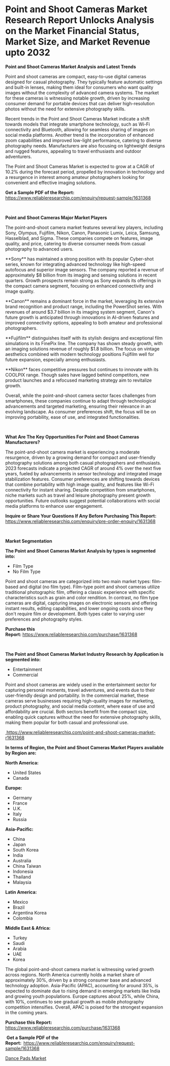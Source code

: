 <p><h1>Point and Shoot Cameras Market Research Report Unlocks Analysis on the Market Financial Status, Market Size, and Market Revenue upto 2032</h1></p><p><strong>Point and Shoot Cameras Market Analysis and Latest Trends</strong></p>
<p><p>Point and shoot cameras are compact, easy-to-use digital cameras designed for casual photography. They typically feature automatic settings and built-in lenses, making them ideal for consumers who want quality images without the complexity of advanced camera systems. The market for these cameras is witnessing notable growth, driven by increasing consumer demand for portable devices that can deliver high-resolution photos without the need for extensive photography skills.</p><p>Recent trends in the Point and Shoot Cameras Market indicate a shift towards models that integrate smartphone technology, such as Wi-Fi connectivity and Bluetooth, allowing for seamless sharing of images on social media platforms. Another trend is the incorporation of enhanced zoom capabilities and improved low-light performance, catering to diverse photography needs. Manufacturers are also focusing on lightweight designs and rugged features, appealing to travel enthusiasts and outdoor adventurers.</p><p>The Point and Shoot Cameras Market is expected to grow at a CAGR of 10.2% during the forecast period, propelled by innovation in technology and a resurgence in interest among amateur photographers looking for convenient and effective imaging solutions.</p></p>
<p><strong>Get a Sample PDF of the Report:&nbsp;</strong> <a href="https://www.reliableresearchiq.com/enquiry/request-sample/1631368?utm_campaign=2580&utm_medium=2&utm_source=Github&utm_content=ia&utm_term=05042025&utm_id=point-and-shoot-cameras">https://www.reliableresearchiq.com/enquiry/request-sample/1631368</a></p>
<p>&nbsp;</p>
<p><strong>Point and Shoot Cameras Major Market Players</strong></p>
<p><p>The point-and-shoot camera market features several key players, including Sony, Olympus, Fujifilm, Nikon, Canon, Panasonic Lumix, Leica, Samsung, Hasselblad, and Sigma. These companies compete on features, image quality, and price, catering to diverse consumer needs from casual photography to advanced users.</p><p>**Sony** has maintained a strong position with its popular Cyber-shot series, known for integrating advanced technology like high-speed autofocus and superior image sensors. The company reported a revenue of approximately $8 billion from its imaging and sensing solutions in recent quarters. Growth prospects remain strong as Sony expands its offerings in the compact camera segment, focusing on enhanced connectivity and image quality.</p><p>**Canon** remains a dominant force in the market, leveraging its extensive brand recognition and product range, including the PowerShot series. With revenues of around $3.7 billion in its imaging system segment, Canon's future growth is anticipated through innovations in AI-driven features and improved connectivity options, appealing to both amateur and professional photographers.</p><p>**Fujifilm** distinguishes itself with its stylish designs and exceptional film simulations in its FinePix line. The company has shown steady growth, with an imaging solutions revenue of roughly $1.8 billion. The focus on vintage aesthetics combined with modern technology positions Fujifilm well for future expansion, especially among enthusiasts.</p><p>**Nikon** faces competitive pressures but continues to innovate with its COOLPIX range. Though sales have lagged behind competitors, new product launches and a refocused marketing strategy aim to revitalize growth.</p><p>Overall, while the point-and-shoot camera sector faces challenges from smartphones, these companies continue to adapt through technological advancements and targeted marketing, ensuring their relevance in an evolving landscape. As consumer preferences shift, the focus will be on improving portability, ease of use, and integrated functionalities.</p></p>
<p>&nbsp;</p>
<p><strong>What Are The Key Opportunities For Point and Shoot Cameras Manufacturers?</strong></p>
<p><p>The point-and-shoot camera market is experiencing a moderate resurgence, driven by a growing demand for compact and user-friendly photography solutions among both casual photographers and enthusiasts. 2023 forecasts indicate a projected CAGR of around 4% over the next five years, fueled by advancements in sensor technology and integrated image stabilization features. Consumer preferences are shifting towards devices that combine portability with high image quality, and features like Wi-Fi connectivity for instant sharing. Despite competition from smartphones, niche markets such as travel and leisure photography present growth opportunities. Future outlooks suggest potential collaborations with social media platforms to enhance user engagement.</p></p>
<p><strong>Inquire or Share Your Questions If Any Before Purchasing This Report:</strong> <a href="https://www.reliableresearchiq.com/enquiry/pre-order-enquiry/1631368?utm_campaign=2580&utm_medium=2&utm_source=Github&utm_content=ia&utm_term=05042025&utm_id=point-and-shoot-cameras">https://www.reliableresearchiq.com/enquiry/pre-order-enquiry/1631368</a></p>
<p>&nbsp;</p>
<p><strong>Market Segmentation</strong></p>
<p><strong>The Point and Shoot Cameras Market Analysis by types is segmented into:</strong></p>
<p><ul><li>Film Type</li><li>No Film Type</li></ul></p>
<p><p>Point and shoot cameras are categorized into two main market types: film-based and digital (no film type). Film-type point and shoot cameras utilize traditional photographic film, offering a classic experience with specific characteristics such as grain and color rendition. In contrast, no film type cameras are digital, capturing images on electronic sensors and offering instant results, editing capabilities, and lower ongoing costs since they don't require film or development. Both types cater to varying user preferences and photography styles.</p></p>
<p><strong>Purchase this Report:&nbsp;</strong><a href="https://www.reliableresearchiq.com/purchase/1631368?utm_campaign=2580&utm_medium=2&utm_source=Github&utm_content=ia&utm_term=05042025&utm_id=point-and-shoot-cameras">https://www.reliableresearchiq.com/purchase/1631368</a></p>
<p>&nbsp;</p>
<p><strong>The Point and Shoot Cameras Market Industry Research by Application is segmented into:</strong></p>
<p><ul><li>Entertainment</li><li>Commercial</li></ul></p>
<p><p>Point and shoot cameras are widely used in the entertainment sector for capturing personal moments, travel adventures, and events due to their user-friendly design and portability. In the commercial market, these cameras serve businesses requiring high-quality images for marketing, product photography, and social media content, where ease of use and affordability are crucial. Both sectors benefit from the compact size, enabling quick captures without the need for extensive photography skills, making them popular for both casual and professional use.</p></p>
<p><a href="https://www.reliableresearchiq.com/point-and-shoot-cameras-market-r1631368?utm_campaign=2580&utm_medium=2&utm_source=Github&utm_content=ia&utm_term=05042025&utm_id=point-and-shoot-cameras">&nbsp;https://www.reliableresearchiq.com/point-and-shoot-cameras-market-r1631368</a></p>
<p><strong>In terms of Region, the Point and Shoot Cameras Market Players available by Region are:</strong></p>
<p>
    <p> <strong> North America: </strong>
        <ul>
            <li>United States</li>
            <li>Canada</li>
        </ul>
        </p> 
    <p> <strong> Europe: </strong>
        <ul>
            <li>Germany</li>
            <li>France</li>
            <li>U.K.</li>
            <li>Italy</li>
            <li>Russia</li>
        </ul>
        </p> 
    <p> <strong> Asia-Pacific: </strong>
        <ul>
            <li>China</li>
            <li>Japan</li>
            <li>South Korea</li>
            <li>India</li>
            <li>Australia</li>
            <li>China Taiwan</li>
            <li>Indonesia</li>
            <li>Thailand</li>
            <li>Malaysia</li>
        </ul>
        </p> 
    <p> <strong> Latin America: </strong>
        <ul>
            <li>Mexico</li>
            <li>Brazil</li>
            <li>Argentina Korea</li>
            <li>Colombia</li>
        </ul>
        </p> 
    <p> <strong> Middle East & Africa: </strong>
        <ul>
            <li>Turkey</li>
            <li>Saudi</li>
            <li>Arabia</li>
            <li>UAE</li>
            <li>Korea</li>
        </ul>
    </p>
    </p>
<p><p>The global point-and-shoot camera market is witnessing varied growth across regions. North America currently holds a market share of approximately 30%, driven by a strong consumer base and advanced technology adoption. Asia-Pacific (APAC), accounting for around 35%, is expected to dominate due to rising demand in emerging markets like India and growing youth populations. Europe captures about 25%, while China, with 10%, continues to see gradual growth as mobile photography competition intensifies. Overall, APAC is poised for the strongest expansion in the coming years.</p></p>
<p><strong>Purchase this Report: </strong><a href="https://www.reliableresearchiq.com/purchase/1631368?utm_campaign=2580&utm_medium=2&utm_source=Github&utm_content=ia&utm_term=05042025&utm_id=point-and-shoot-cameras">https://www.reliableresearchiq.com/purchase/1631368</a></p>
<p>&nbsp;<strong>Get a Sample PDF of the Report:&nbsp;&nbsp;</strong><a href="https://www.reliableresearchiq.com/enquiry/request-sample/1631368?utm_campaign=2580&utm_medium=2&utm_source=Github&utm_content=ia&utm_term=05042025&utm_id=point-and-shoot-cameras">https://www.reliableresearchiq.com/enquiry/request-sample/1631368</a></p>
<p><strong></strong></p>
<p><p><a href="https://github.com/bolalfredia7777/Market-Research-Report-List-1/blob/main/dance-pads-market.md?utm_campaign=2580&utm_medium=2&utm_source=Github&utm_content=ia&utm_term=05042025&utm_id=point-and-shoot-cameras">Dance Pads Market</a></p></p>